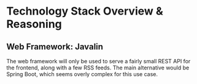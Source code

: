 # Technology Stack Overview & Reasoning

## Web Framework: Javalin

The web framework will only be used to serve a fairly small REST API for the frontend, along with a few RSS feeds.
The main alternative would be Spring Boot, which seems overly complex for this use case.